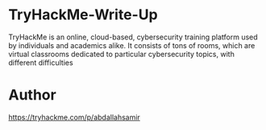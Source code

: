 # TryHackMe-Write-Up
TryHackMe is an online, cloud-based, cybersecurity training platform used by individuals and academics alike.
It consists of tons of rooms, which are virtual classrooms dedicated to particular cybersecurity topics, with different difficulties
<h1>Author</h1>

https://tryhackme.com/p/abdallahsamir

